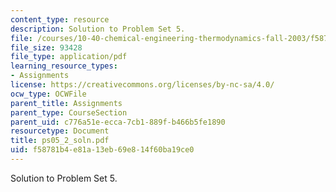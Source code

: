 ```yaml
---
content_type: resource
description: Solution to Problem Set 5.
file: /courses/10-40-chemical-engineering-thermodynamics-fall-2003/f58781b4e81a13eb69e814f60ba19ce0_ps05_2_soln.pdf
file_size: 93428
file_type: application/pdf
learning_resource_types:
- Assignments
license: https://creativecommons.org/licenses/by-nc-sa/4.0/
ocw_type: OCWFile
parent_title: Assignments
parent_type: CourseSection
parent_uid: c776a51e-ecca-7cb1-889f-b466b5fe1890
resourcetype: Document
title: ps05_2_soln.pdf
uid: f58781b4-e81a-13eb-69e8-14f60ba19ce0
---
```

Solution to Problem Set 5.